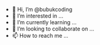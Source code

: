 - 👋 Hi, I’m @bubukcoding
- 👀 I’m interested in ...
- 🌱 I’m currently learning ...
- 💞️ I’m looking to collaborate on ...
- 📫 How to reach me ...

<!---
bubukcoding/bubukcoding is a ✨ special ✨ repository because its `README.md` (this file) appears on your GitHub profile.
You can click the Preview link to take a look at your changes.
--->
